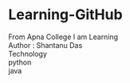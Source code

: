 # Learning-GitHub
From Apna College I am Learning
<br>
Author : Shantanu Das
<br>
Technology
<br>
python
<br>
java

